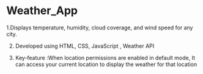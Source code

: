 # Weather_App

 1.Displays temperature, humidity, cloud coverage, and wind speed for any city.
 
 2. Developed using HTML, CSS,  JavaScript , Weather API 
  
 3. Key-feature :When location permissions are enabled in default mode, It can access your current location to display the weather for that location

